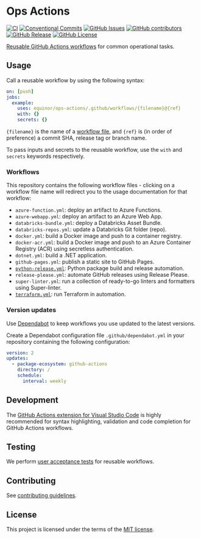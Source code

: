 # Ops Actions

[![CI](https://github.com/equinor/ops-actions/actions/workflows/ci.yml/badge.svg?branch=main&event=push)](https://github.com/equinor/ops-actions/actions/workflows/ci.yml)
[![Conventional Commits](https://img.shields.io/badge/Conventional%20Commits-v1.0.0-%23FE5196?logo=conventionalcommits&logoColor=white)](https://www.conventionalcommits.org/en/v1.0.0/)
[![GitHub Issues](https://img.shields.io/github/issues/equinor/ops-actions)](https://github.com/equinor/ops-actions/issues)
[![GitHub contributors](https://img.shields.io/github/contributors/equinor/ops-actions)](https://github.com/equinor/ops-actions/graphs/contributors)
[![GitHub Release](https://img.shields.io/github/v/release/equinor/ops-actions)](https://github.com/equinor/ops-actions/releases/latest)
[![GitHub License](https://img.shields.io/github/license/equinor/ops-actions)](LICENSE)

[Reusable GitHub Actions workflows](https://docs.github.com/en/actions/using-workflows/reusing-workflows) for common operational tasks.

## Usage

Call a reusable workflow by using the following syntax:

```yaml
on: [push]
jobs:
  example:
    uses: equinor/ops-actions/.github/workflows/{filename}@{ref}
    with: {}
    secrets: {}
```

`{filename}` is the name of a [workflow file](#workflows), and `{ref}` is (in order of preference) a commit SHA, release tag or branch name.

To pass inputs and secrets to the reusable workflow, use the `with` and `secrets` keywords respectively.

### Workflows

This repository contains the following workflow files - clicking on a workflow file name will redirect you to the usage documentation for that workflow:

- `azure-function.yml`: deploy an artifact to Azure Functions.
- `azure-webapp.yml`: deploy an artifact to an Azure Web App.
- `databricks-bundle.yml`: deploy a Databricks Asset Bundle.
- `databricks-repos.yml`: update a Databricks Git folder (repo).
- `docker.yml`: build a Docker image and push to a container registry.
- `docker-acr.yml`: build a Docker image and push to an Azure Container Registry (ACR) using secretless authentication.
- `dotnet.yml`: build a .NET application.
- `github-pages.yml`: publish a static site to GitHub Pages.
- [`python-release.yml`](docs/workflows/python-release.md): Python package build and release automation.
- `release-please.yml`: automate GitHub releases using Release Please.
- `super-linter.yml`: run a collection of ready-to-go linters and formatters using Super-linter.
- [`terraform.yml`](docs/workflows/terraform.md): run Terraform in automation.

### Version updates

Use [Dependabot](https://docs.github.com/en/code-security/dependabot/dependabot-version-updates/about-dependabot-version-updates) to keep workflows you use updated to the latest versions.

Create a Dependabot configuration file `.github/dependabot.yml` in your repository containing the following configuration:

```yaml
version: 2
updates:
  - package-ecosystem: github-actions
    directory: /
    schedule:
      interval: weekly
```

## Development

The [GitHub Actions extension for Visual Studio Code](https://marketplace.visualstudio.com/items?itemName=GitHub.vscode-github-actions) is highly recommended for syntax highlighting, validation and code completion for GitHub Actions workflows.

## Testing

We perform [user acceptance tests](https://en.wikipedia.org/wiki/Acceptance_testing#User_acceptance_testing) for reusable workflows.

## Contributing

See [contributing guidelines](CONTRIBUTING.md).

## License

This project is licensed under the terms of the [MIT license](LICENSE).
